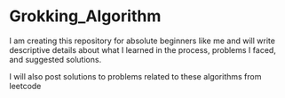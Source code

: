 # Grokking_Algorithm

I am creating this repository for absolute beginners like me and will write descriptive details about what I learned in the process, problems I faced, and suggested solutions.

I will also post solutions to problems related to these algorithms from leetcode
